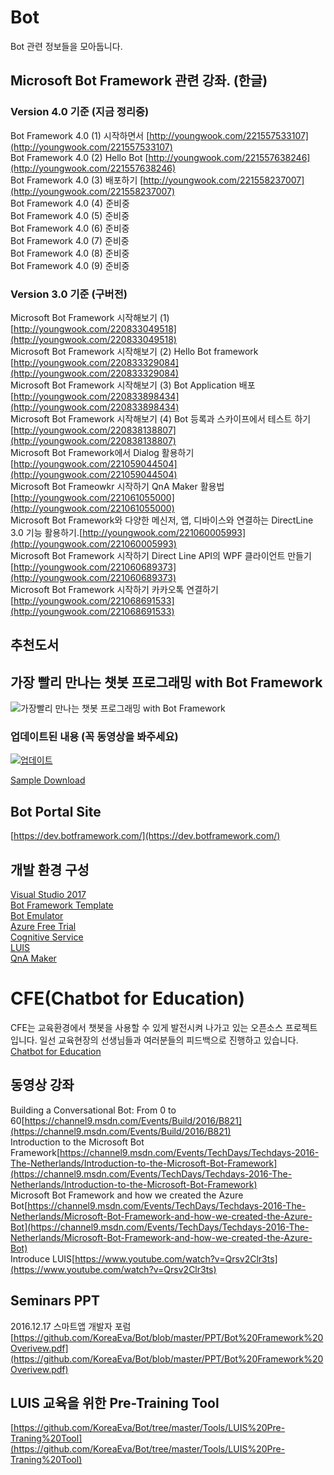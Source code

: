 # Bot
Bot 관련 정보들을 모아둡니다. 

## Microsoft Bot Framework 관련 강좌. (한글)

### Version 4.0 기준 (지금 정리중)
Bot Framework 4.0 (1) 시작하면서 [http://youngwook.com/221557533107](http://youngwook.com/221557533107)<br>
Bot Framework 4.0 (2) Hello Bot [http://youngwook.com/221557638246](http://youngwook.com/221557638246)<br>
Bot Framework 4.0 (3) 배포하기 [http://youngwook.com/221558237007](http://youngwook.com/221558237007)<br>
Bot Framework 4.0 (4) 준비중<br>
Bot Framework 4.0 (5) 준비중<br>
Bot Framework 4.0 (6) 준비중<br>
Bot Framework 4.0 (7) 준비중<br>
Bot Framework 4.0 (8) 준비중<br>
Bot Framework 4.0 (9) 준비중<br>


### Version 3.0 기준 (구버전)
Microsoft Bot Framework 시작해보기 (1) [http://youngwook.com/220833049518](http://youngwook.com/220833049518)<br>
Microsoft Bot Framework 시작해보기 (2) Hello Bot framework [http://youngwook.com/220833329084](http://youngwook.com/220833329084)<br> 
Microsoft Bot Framework 시작해보기 (3) Bot Application 배포 [http://youngwook.com/220833898434](http://youngwook.com/220833898434)<br>
Microsoft Bot Framework 시작해보기 (4) Bot 등록과 스카이프에서 테스트 하기 [http://youngwook.com/220838138807](http://youngwook.com/220838138807)<br>
Microsoft Bot Framework에서 Dialog 활용하기 [http://youngwook.com/221059044504](http://youngwook.com/221059044504)<br>
Microsoft Bot Frameowkr 시작하기 QnA Maker 활용법 [http://youngwook.com/221061055000](http://youngwook.com/221061055000)<br>
Microsoft Bot Framework와 다양한 메신저, 앱, 디바이스와 연결하는 DirectLine 3.0 기능 활용하기.[http://youngwook.com/221060005993](http://youngwook.com/221060005993)<br>
Microsoft Bot Framework 시작하기 Direct Line API의 WPF 클라이언트 만들기[http://youngwook.com/221060689373](http://youngwook.com/221060689373)<br>
Microsoft Bot Framework 시작하기 카카오톡 연결하기[http://youngwook.com/221068691533](http://youngwook.com/221068691533)<br>

## 추천도서 

## 가장 빨리 만나는 챗봇 프로그래밍 with Bot Framework
![가장빨리 만나는 챗봇 프로그래밍 with Bot Framework](https://github.com/KoreaEva/Bot/blob/master/Book/book_cover.jpg?raw=true)<br>

### 업데이트된 내용 (꼭 동영상을 봐주세요)
[![업데이트](https://img.youtube.com/vi/YOg05jo7HjA/0.jpg)](https://www.youtube.com/watch?v=YOg05jo7HjA)<br>

[Sample Download](https://github.com/KoreaEva/Bot/tree/master/Book/Samples)<br>

## Bot Portal Site
[https://dev.botframework.com/](https://dev.botframework.com/)

## 개발 환경 구성
[Visual Studio 2017](https://www.visualstudio.com/)<br>
[Bot Framework Template](http://aka.ms/bf-bc-vstemplate)<br>
[Bot Emulator](http://emulator.botframework.com/)<br>
[Azure Free Trial](https://azure.microsoft.com/ko-kr/free/)<br>
[Cognitive Service](https://azure.microsoft.com/ko-kr/services/cognitive-services/)<br>
[LUIS](https://www.luis.ai/)<br>
[QnA Maker](https://qnamaker.ai/)

# CFE(Chatbot for Education)
CFE는 교육환경에서 챗봇을 사용할 수 있게 발전시켜 나가고 있는 오픈소스 프로젝트 입니다. 일선 교육현장의 선생님들과 여러분들의 피드백으로 진행하고 있습니다. <br>
[Chatbot for Education](https://github.com/KoreaEva/Bot/tree/master/CFE)<br>


## 동영상 강좌
Building a Conversational Bot: From 0 to 60[https://channel9.msdn.com/Events/Build/2016/B821](https://channel9.msdn.com/Events/Build/2016/B821)<br>
Introduction to the Microsoft Bot Framework[https://channel9.msdn.com/Events/TechDays/Techdays-2016-The-Netherlands/Introduction-to-the-Microsoft-Bot-Framework](https://channel9.msdn.com/Events/TechDays/Techdays-2016-The-Netherlands/Introduction-to-the-Microsoft-Bot-Framework)<br>
Microsoft Bot Framework and how we created the Azure Bot[https://channel9.msdn.com/Events/TechDays/Techdays-2016-The-Netherlands/Microsoft-Bot-Framework-and-how-we-created-the-Azure-Bot](https://channel9.msdn.com/Events/TechDays/Techdays-2016-The-Netherlands/Microsoft-Bot-Framework-and-how-we-created-the-Azure-Bot)<br>
Introduce LUIS[https://www.youtube.com/watch?v=Qrsv2Clr3ts](https://www.youtube.com/watch?v=Qrsv2Clr3ts)<br>

## Seminars PPT
2016.12.17 스마트앱 개발자 포럼 [https://github.com/KoreaEva/Bot/blob/master/PPT/Bot%20Framework%20Overivew.pdf](https://github.com/KoreaEva/Bot/blob/master/PPT/Bot%20Framework%20Overivew.pdf)




## LUIS 교육을 위한 Pre-Training Tool ##

[https://github.com/KoreaEva/Bot/tree/master/Tools/LUIS%20Pre-Traning%20Tool](https://github.com/KoreaEva/Bot/tree/master/Tools/LUIS%20Pre-Traning%20Tool)